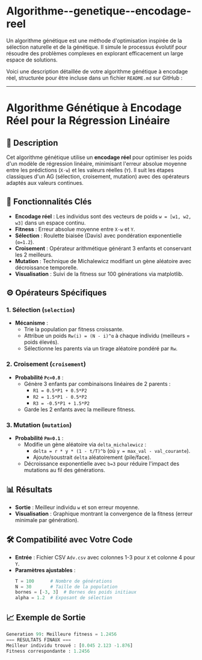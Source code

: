# Algorithme--genetique--encodage-reel
Un algorithme génétique est une méthode d'optimisation inspirée de la sélection naturelle et de la génétique. Il simule le processus évolutif pour résoudre des problèmes complexes en explorant efficacement un large espace de solutions.


Voici une description détaillée de votre algorithme génétique à encodage réel, structurée pour être incluse dans un fichier `README.md` sur GitHub :

---

# Algorithme Génétique à Encodage Réel pour la Régression Linéaire

## 📌 Description
Cet algorithme génétique utilise un **encodage réel** pour optimiser les poids d'un modèle de régression linéaire, minimisant l'erreur absolue moyenne entre les prédictions (`X·w`) et les valeurs réelles (`Y`). Il suit les étapes classiques d'un AG (sélection, croisement, mutation) avec des opérateurs adaptés aux valeurs continues.

## 🧠 Fonctionnalités Clés
- **Encodage réel** : Les individus sont des vecteurs de poids `w = [w1, w2, w3]` dans un espace continu.
- **Fitness** : Erreur absolue moyenne entre `X·w` et `Y`.
- **Sélection** : Roulette biaisée (Davis) avec pondération exponentielle (`α=1.2`).
- **Croisement** : Opérateur arithmétique générant 3 enfants et conservant les 2 meilleurs.
- **Mutation** : Technique de Michalewicz modifiant un gène aléatoire avec décroissance temporelle.
- **Visualisation** : Suivi de la fitness sur 100 générations via matplotlib.

## ⚙️ Opérateurs Spécifiques

### 1. Sélection (`selection`)
- **Mécanisme** : 
  - Trie la population par fitness croissante.
  - Attribue un poids `Rw(i) = (N - i)^α` à chaque individu (meilleurs = poids élevés).
  - Sélectionne les parents via un tirage aléatoire pondéré par `Rw`.

### 2. Croisement (`croisement`)
- **Probabilité `Pc=0.8`** : 
  - Génère 3 enfants par combinaisons linéaires de 2 parents :
    - `R1 = 0.5*P1 + 0.5*P2`
    - `R2 = 1.5*P1 - 0.5*P2`
    - `R3 = -0.5*P1 + 1.5*P2`
  - Garde les 2 enfants avec la meilleure fitness.

### 3. Mutation (`mutation`)
- **Probabilité `Pm=0.1`** : 
  - Modifie un gène aléatoire via `delta_michalewicz` :
    - `delta = r * y * (1 - t/T)^b` (où `y = max_val - val_courante`).
    - Ajoute/soustrait `delta` aléatoirement (pile/face).
  - Décroissance exponentielle avec `b=3` pour réduire l'impact des mutations au fil des générations.

## 📊 Résultats
- **Sortie** : Meilleur individu `w` et son erreur moyenne.
- **Visualisation** : Graphique montrant la convergence de la fitness (erreur minimale par génération).

## 🛠️ Compatibilité avec Votre Code
- **Entrée** : Fichier CSV `Adv.csv` avec colonnes 1-3 pour `X` et colonne 4 pour `Y`.
- **Paramètres ajustables** :
  ```python
  T = 100      # Nombre de générations
  N = 30       # Taille de la population
  bornes = [-3, 3]  # Bornes des poids initiaux
  alpha = 1.2  # Exposant de sélection
  ```

## 📈 Exemple de Sortie
```python
Generation 99: Meilleure fitness = 1.2456
=== RESULTATS FINAUX ===
Meilleur individu trouvé : [0.045 2.123 -1.876]
Fitness correspondante : 1.2456
```



